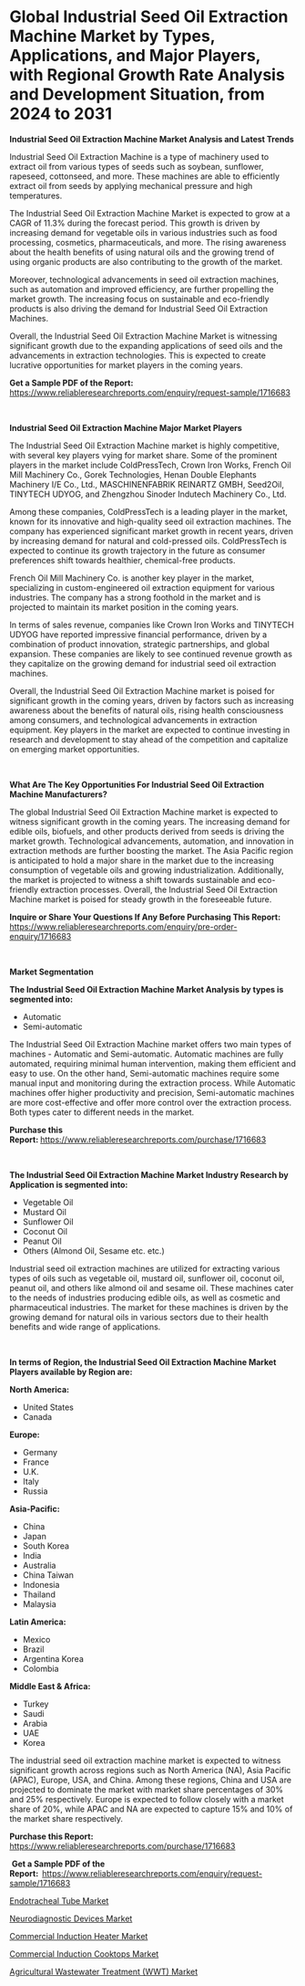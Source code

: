 <p><h1>Global Industrial Seed Oil Extraction Machine Market by Types, Applications, and Major Players, with Regional Growth Rate Analysis and Development Situation, from 2024 to 2031</h1></p><p><strong>Industrial Seed Oil Extraction Machine Market Analysis and Latest Trends</strong></p>
<p><p>Industrial Seed Oil Extraction Machine is a type of machinery used to extract oil from various types of seeds such as soybean, sunflower, rapeseed, cottonseed, and more. These machines are able to efficiently extract oil from seeds by applying mechanical pressure and high temperatures.</p><p>The Industrial Seed Oil Extraction Machine Market is expected to grow at a CAGR of 11.3% during the forecast period. This growth is driven by increasing demand for vegetable oils in various industries such as food processing, cosmetics, pharmaceuticals, and more. The rising awareness about the health benefits of using natural oils and the growing trend of using organic products are also contributing to the growth of the market.</p><p>Moreover, technological advancements in seed oil extraction machines, such as automation and improved efficiency, are further propelling the market growth. The increasing focus on sustainable and eco-friendly products is also driving the demand for Industrial Seed Oil Extraction Machines.</p><p>Overall, the Industrial Seed Oil Extraction Machine Market is witnessing significant growth due to the expanding applications of seed oils and the advancements in extraction technologies. This is expected to create lucrative opportunities for market players in the coming years.</p></p>
<p><strong>Get a Sample PDF of the Report:&nbsp;</strong> <a href="https://www.reliableresearchreports.com/enquiry/request-sample/1716683">https://www.reliableresearchreports.com/enquiry/request-sample/1716683</a></p>
<p>&nbsp;</p>
<p><strong>Industrial Seed Oil Extraction Machine Major Market Players</strong></p>
<p><p>The Industrial Seed Oil Extraction Machine market is highly competitive, with several key players vying for market share. Some of the prominent players in the market include ColdPressTech, Crown Iron Works, French Oil Mill Machinery Co., Gorek Technologies, Henan Double Elephants Machinery I/E Co., Ltd., MASCHINENFABRIK REINARTZ GMBH, Seed2Oil, TINYTECH UDYOG, and Zhengzhou Sinoder Indutech Machinery Co., Ltd.</p><p>Among these companies, ColdPressTech is a leading player in the market, known for its innovative and high-quality seed oil extraction machines. The company has experienced significant market growth in recent years, driven by increasing demand for natural and cold-pressed oils. ColdPressTech is expected to continue its growth trajectory in the future as consumer preferences shift towards healthier, chemical-free products.</p><p>French Oil Mill Machinery Co. is another key player in the market, specializing in custom-engineered oil extraction equipment for various industries. The company has a strong foothold in the market and is projected to maintain its market position in the coming years.</p><p>In terms of sales revenue, companies like Crown Iron Works and TINYTECH UDYOG have reported impressive financial performance, driven by a combination of product innovation, strategic partnerships, and global expansion. These companies are likely to see continued revenue growth as they capitalize on the growing demand for industrial seed oil extraction machines.</p><p>Overall, the Industrial Seed Oil Extraction Machine market is poised for significant growth in the coming years, driven by factors such as increasing awareness about the benefits of natural oils, rising health consciousness among consumers, and technological advancements in extraction equipment. Key players in the market are expected to continue investing in research and development to stay ahead of the competition and capitalize on emerging market opportunities.</p></p>
<p>&nbsp;</p>
<p><strong>What Are The Key Opportunities For Industrial Seed Oil Extraction Machine Manufacturers?</strong></p>
<p><p>The global Industrial Seed Oil Extraction Machine market is expected to witness significant growth in the coming years. The increasing demand for edible oils, biofuels, and other products derived from seeds is driving the market growth. Technological advancements, automation, and innovation in extraction methods are further boosting the market. The Asia Pacific region is anticipated to hold a major share in the market due to the increasing consumption of vegetable oils and growing industrialization. Additionally, the market is projected to witness a shift towards sustainable and eco-friendly extraction processes. Overall, the Industrial Seed Oil Extraction Machine market is poised for steady growth in the foreseeable future.</p></p>
<p><strong>Inquire or Share Your Questions If Any Before Purchasing This Report:</strong> <a href="https://www.reliableresearchreports.com/enquiry/pre-order-enquiry/1716683">https://www.reliableresearchreports.com/enquiry/pre-order-enquiry/1716683</a></p>
<p>&nbsp;</p>
<p><strong>Market Segmentation</strong></p>
<p><strong>The Industrial Seed Oil Extraction Machine Market Analysis by types is segmented into:</strong></p>
<p><ul><li>Automatic</li><li>Semi-automatic</li></ul></p>
<p><p>The Industrial Seed Oil Extraction Machine market offers two main types of machines - Automatic and Semi-automatic. Automatic machines are fully automated, requiring minimal human intervention, making them efficient and easy to use. On the other hand, Semi-automatic machines require some manual input and monitoring during the extraction process. While Automatic machines offer higher productivity and precision, Semi-automatic machines are more cost-effective and offer more control over the extraction process. Both types cater to different needs in the market.</p></p>
<p><strong>Purchase this Report:&nbsp;</strong><a href="https://www.reliableresearchreports.com/purchase/1716683">https://www.reliableresearchreports.com/purchase/1716683</a></p>
<p>&nbsp;</p>
<p><strong>The Industrial Seed Oil Extraction Machine Market Industry Research by Application is segmented into:</strong></p>
<p><ul><li>Vegetable Oil</li><li>Mustard Oil</li><li>Sunflower Oil</li><li>Coconut Oil</li><li>Peanut Oil</li><li>Others (Almond Oil, Sesame etc. etc.)</li></ul></p>
<p><p>Industrial seed oil extraction machines are utilized for extracting various types of oils such as vegetable oil, mustard oil, sunflower oil, coconut oil, peanut oil, and others like almond oil and sesame oil. These machines cater to the needs of industries producing edible oils, as well as cosmetic and pharmaceutical industries. The market for these machines is driven by the growing demand for natural oils in various sectors due to their health benefits and wide range of applications.</p></p>
<p>&nbsp;</p>
<p><strong>In terms of Region, the Industrial Seed Oil Extraction Machine Market Players available by Region are:</strong></p>
<p>
    <p> <strong> North America: </strong>
        <ul>
            <li>United States</li>
            <li>Canada</li>
        </ul>
        </p> 
    <p> <strong> Europe: </strong>
        <ul>
            <li>Germany</li>
            <li>France</li>
            <li>U.K.</li>
            <li>Italy</li>
            <li>Russia</li>
        </ul>
        </p> 
    <p> <strong> Asia-Pacific: </strong>
        <ul>
            <li>China</li>
            <li>Japan</li>
            <li>South Korea</li>
            <li>India</li>
            <li>Australia</li>
            <li>China Taiwan</li>
            <li>Indonesia</li>
            <li>Thailand</li>
            <li>Malaysia</li>
        </ul>
        </p> 
    <p> <strong> Latin America: </strong>
        <ul>
            <li>Mexico</li>
            <li>Brazil</li>
            <li>Argentina Korea</li>
            <li>Colombia</li>
        </ul>
        </p> 
    <p> <strong> Middle East & Africa: </strong>
        <ul>
            <li>Turkey</li>
            <li>Saudi</li>
            <li>Arabia</li>
            <li>UAE</li>
            <li>Korea</li>
        </ul>
    </p>
    </p>
<p><p>The industrial seed oil extraction machine market is expected to witness significant growth across regions such as North America (NA), Asia Pacific (APAC), Europe, USA, and China. Among these regions, China and USA are projected to dominate the market with market share percentages of 30% and 25% respectively. Europe is expected to follow closely with a market share of 20%, while APAC and NA are expected to capture 15% and 10% of the market share respectively.</p></p>
<p><strong>Purchase this Report: </strong><a href="https://www.reliableresearchreports.com/purchase/1716683">https://www.reliableresearchreports.com/purchase/1716683</a></p>
<p>&nbsp;<strong>Get a Sample PDF of the Report:&nbsp;&nbsp;</strong><a href="https://www.reliableresearchreports.com/enquiry/request-sample/1716683">https://www.reliableresearchreports.com/enquiry/request-sample/1716683</a></p>
<p><strong></strong></p>
<p><p><a href="https://github.com/shotows/Market-Research-Report-List-1/blob/main/endotracheal-tube-market.md">Endotracheal Tube Market</a></p><p><a href="https://github.com/beatblasta/Market-Research-Report-List-2/blob/main/neurodiagnostic-devices-market.md">Neurodiagnostic Devices Market</a></p><p><a href="https://issuu.com/reportprime-2/docs/commercial-induction-heater-market-size-2030.pptx">Commercial Induction Heater Market</a></p><p><a href="https://issuu.com/reportprime-2/docs/commercial-induction-cooktops-market-size-2030.ppt">Commercial Induction Cooktops Market</a></p><p><a href="https://medium.com/@cleocarroll2022/agricultural-wastewater-treatment-wwt-nbsp-market-focuses-on-market-share-size-and-projected-7c2b7a4c9681">Agricultural Wastewater Treatment (WWT) Market</a></p></p>